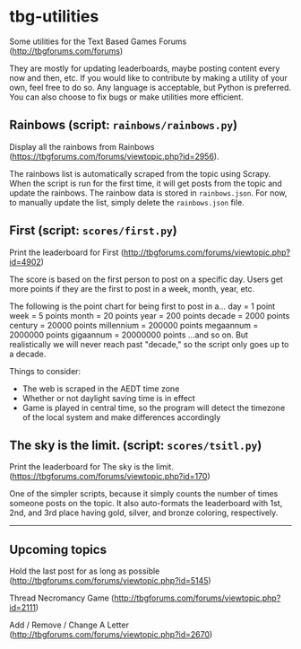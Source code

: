 # tbg-utilities
Some utilities for the Text Based Games Forums (http://tbgforums.com/forums)

They are mostly for updating leaderboards, maybe posting content every now and then, etc. If you would like to contribute by making a utility of your own, feel free to do so. Any language is acceptable, but Python is preferred. You can also choose to fix bugs or make utilities more efficient.

## Rainbows (script: `rainbows/rainbows.py`)
Display all the rainbows from Rainbows (https://tbgforums.com/forums/viewtopic.php?id=2956).

The rainbows list is automatically scraped from the topic using Scrapy. When the script is run for the first time, it will get posts from the topic and update the rainbows. The rainbow data is stored in `rainbows.json`. For now, to manually update the list, simply delete the `rainbows.json` file.

## First (script: `scores/first.py`)
Print the leaderboard for First (http://tbgforums.com/forums/viewtopic.php?id=4902)

The score is based on the first person to post on a specific day. Users get more points if they are the first to post in a week, month, year, etc.

The following is the point chart for being first to post in a...
day = 1 point
week = 5 points
month = 20 points
year = 200 points
decade = 2000 points
century = 20000 points
millennium = 200000 points
megaannum = 2000000 points
gigaannum = 20000000 points
...and so on. But realistically we will never reach past "decade," so the script only goes up to a decade.

Things to consider:
- The web is scraped in the AEDT time zone
- Whether or not daylight saving time is in effect
- Game is played in central time, so the program will detect the timezone of the local system and make differences accordingly

## The sky is the limit. (script: `scores/tsitl.py`)
Print the leaderboard for The sky is the limit. (https://tbgforums.com/forums/viewtopic.php?id=170)

One of the simpler scripts, because it simply counts the number of times someone posts on the topic. It also auto-formats the leaderboard with 1st, 2nd, and 3rd place having gold, silver, and bronze coloring, respectively.

---

## Upcoming topics

Hold the last post for as long as possible (http://tbgforums.com/forums/viewtopic.php?id=5145)

Thread Necromancy Game (http://tbgforums.com/forums/viewtopic.php?id=2111)

Add / Remove / Change A Letter (http://tbgforums.com/forums/viewtopic.php?id=2670)
